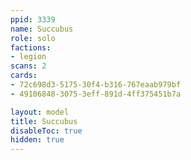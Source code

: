 ```yaml
---
ppid: 3339
name: Succubus
role: solo
factions:
- legion
scans: 2
cards:
- 72c698d3-5175-30f4-b316-767eaab979bf
- 49106848-3075-3eff-891d-4ff375451b7a

layout: model
title: Succubus
disableToc: true
hidden: true
---
```

